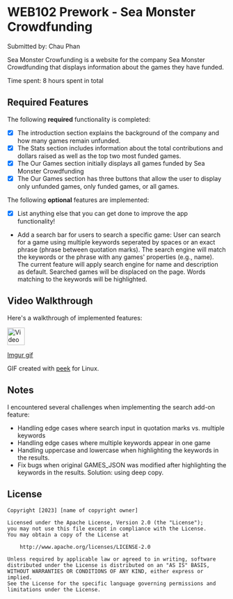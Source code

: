 # WEB102 Prework - Sea Monster Crowdfunding

Submitted by: Chau Phan

Sea Monster Crowfunding is a website for the company Sea Monster Crowdfunding that displays information about the games they have funded.

Time spent: 8 hours spent in total

## Required Features

The following **required** functionality is completed:

* [x] The introduction section explains the background of the company and how many games remain unfunded.
* [x] The Stats section includes information about the total contributions and dollars raised as well as the top two most funded games.
* [x] The Our Games section initially displays all games funded by Sea Monster Crowdfunding
* [x] The Our Games section has three buttons that allow the user to display only unfunded games, only funded games, or all games.

The following **optional** features are implemented:

* [x] List anything else that you can get done to improve the app functionality!
- Add a search bar for users to search a specific game: User can search for a game using multiple keywords seperated by spaces or an exact phrase (phrase between quotation marks). The search engine will match the keywords or the phrase with any games' properties (e.g., name). The current feature will apply search engine for name and description as default. Searched games will be displaced on the page. Words matching to the keywords will be highlighted.

## Video Walkthrough

Here's a walkthrough of implemented features:

<img src='https://imgur.com/O6YII3m' title='Video Walkthrough' width='40' alt='Video Walkthrough' />

[Imgur gif](https://imgur.com/O6YII3m)

<!-- Replace this with whatever GIF tool you used! -->
GIF created with [peek](https://github.com/phw/peek) for Linux.

## Notes

I encountered several challenges when implementing the search add-on feature:
- Handling edge cases where search input in quotation marks vs. multiple keywords
- Handling edge cases where multiple keywords appear in one game
- Handling uppercase and lowercase when highlighting the keywords in the results.
- Fix bugs when original GAMES_JSON was modified after highlighting the keywords in the results. Solution: using deep copy.

## License

    Copyright [2023] [name of copyright owner]

    Licensed under the Apache License, Version 2.0 (the "License");
    you may not use this file except in compliance with the License.
    You may obtain a copy of the License at

        http://www.apache.org/licenses/LICENSE-2.0

    Unless required by applicable law or agreed to in writing, software
    distributed under the License is distributed on an "AS IS" BASIS,
    WITHOUT WARRANTIES OR CONDITIONS OF ANY KIND, either express or implied.
    See the License for the specific language governing permissions and
    limitations under the License.
